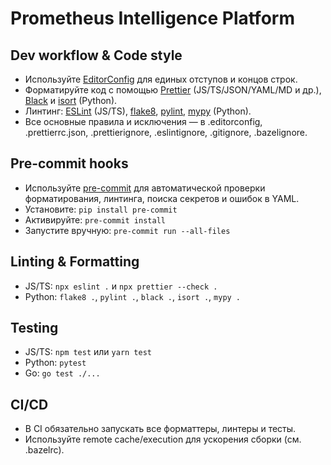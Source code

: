 # Prometheus Intelligence Platform

## Dev workflow & Code style

- Используйте [EditorConfig](.editorconfig) для единых отступов и концов строк.
- Форматируйте код с помощью [Prettier](.prettierrc.json) (JS/TS/JSON/YAML/MD и др.), [Black](https://black.readthedocs.io/) и [isort](https://pycqa.github.io/isort/) (Python).
- Линтинг: [ESLint](.eslintrc.json) (JS/TS), [flake8](.flake8), [pylint](.pylintrc), [mypy](https://mypy.readthedocs.io/) (Python).
- Все основные правила и исключения — в .editorconfig, .prettierrc.json, .prettierignore, .eslintignore, .gitignore, .bazelignore.

## Pre-commit hooks

- Используйте [pre-commit](https://pre-commit.com/) для автоматической проверки форматирования, линтинга, поиска секретов и ошибок в YAML.
- Установите: `pip install pre-commit`
- Активируйте: `pre-commit install`
- Запустите вручную: `pre-commit run --all-files`

## Linting & Formatting

- JS/TS: `npx eslint .` и `npx prettier --check .`
- Python: `flake8 .`, `pylint .`, `black .`, `isort .`, `mypy .`

## Testing

- JS/TS: `npm test` или `yarn test`
- Python: `pytest`
- Go: `go test ./...`

## CI/CD

- В CI обязательно запускать все форматтеры, линтеры и тесты.
- Используйте remote cache/execution для ускорения сборки (см. .bazelrc).
